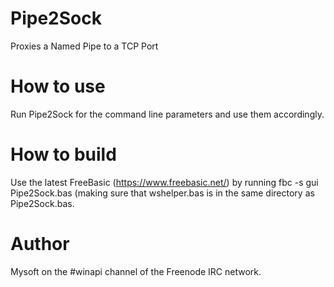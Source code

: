 # Pipe2Sock
Proxies a Named Pipe to a TCP Port

# How to use
Run Pipe2Sock for the command line parameters and use them accordingly.

# How to build
Use the latest FreeBasic (https://www.freebasic.net/) by running fbc -s gui Pipe2Sock.bas (making sure that wshelper.bas is in the same directory as Pipe2Sock.bas.

# Author
Mysoft on the #winapi channel of the Freenode IRC network.

